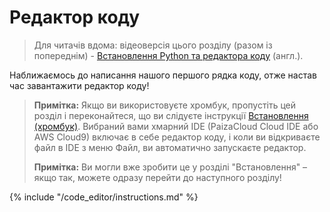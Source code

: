 # Редактор коду

> Для читачів вдома: відеоверсія цього розділу (разом із попереднім) - [Встановлення Python та редактора коду](https://www.youtube.com/watch?v=pVTaqzKZCdA&t=4m43s) (англ.).

Наближаємось до написання нашого першого рядка коду, отже настав час завантажити редактор коду!

> **Примітка:** Якщо ви використовуєте хромбук, пропустіть цей розділ і переконайтеся, що ви слідуєте інструкції [ Встановлення (хромбук)](../chromebook_setup/README.md). Вибраний вами хмарний IDE (PaizaCloud Cloud IDE або AWS Cloud9) включає в себе редактор коду, і коли ви відкриваєте файл в IDE з меню Файл, ви автоматично запускаєте редактор.
> 
> **Примітка:** Ви могли вже зробити це у розділі "Встановлення" – якщо так, можете одразу перейти до наступного розділу!

{% include "/code_editor/instructions.md" %}